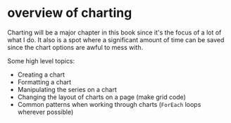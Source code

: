 # overview of charting

Charting will be a major chapter in this book since it's the focus of a lot of what I do. It also is a spot where a significant amount of time can be saved since the chart options are awful to mess with.

Some high level topics:

- Creating a chart
- Formatting a chart
- Manipulating the series on a chart
- Changing the layout of charts on a page (make grid code)
- Common patterns when working through charts (`ForEach` loops wherever possible)
